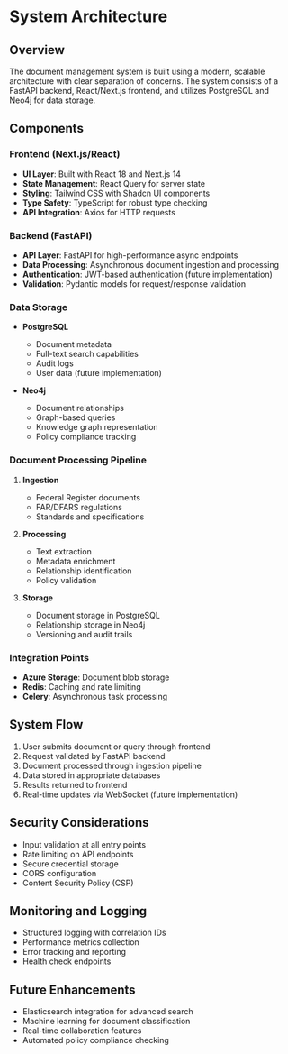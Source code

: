 # System Architecture

## Overview
The document management system is built using a modern, scalable architecture with clear separation of concerns. The system consists of a FastAPI backend, React/Next.js frontend, and utilizes PostgreSQL and Neo4j for data storage.

## Components

### Frontend (Next.js/React)
- **UI Layer**: Built with React 18 and Next.js 14
- **State Management**: React Query for server state
- **Styling**: Tailwind CSS with Shadcn UI components
- **Type Safety**: TypeScript for robust type checking
- **API Integration**: Axios for HTTP requests

### Backend (FastAPI)
- **API Layer**: FastAPI for high-performance async endpoints
- **Data Processing**: Asynchronous document ingestion and processing
- **Authentication**: JWT-based authentication (future implementation)
- **Validation**: Pydantic models for request/response validation

### Data Storage
- **PostgreSQL**
  - Document metadata
  - Full-text search capabilities
  - Audit logs
  - User data (future implementation)

- **Neo4j**
  - Document relationships
  - Graph-based queries
  - Knowledge graph representation
  - Policy compliance tracking

### Document Processing Pipeline
1. **Ingestion**
   - Federal Register documents
   - FAR/DFARS regulations
   - Standards and specifications

2. **Processing**
   - Text extraction
   - Metadata enrichment
   - Relationship identification
   - Policy validation

3. **Storage**
   - Document storage in PostgreSQL
   - Relationship storage in Neo4j
   - Versioning and audit trails

### Integration Points
- **Azure Storage**: Document blob storage
- **Redis**: Caching and rate limiting
- **Celery**: Asynchronous task processing

## System Flow
1. User submits document or query through frontend
2. Request validated by FastAPI backend
3. Document processed through ingestion pipeline
4. Data stored in appropriate databases
5. Results returned to frontend
6. Real-time updates via WebSocket (future implementation)

## Security Considerations
- Input validation at all entry points
- Rate limiting on API endpoints
- Secure credential storage
- CORS configuration
- Content Security Policy (CSP)

## Monitoring and Logging
- Structured logging with correlation IDs
- Performance metrics collection
- Error tracking and reporting
- Health check endpoints

## Future Enhancements
- Elasticsearch integration for advanced search
- Machine learning for document classification
- Real-time collaboration features
- Automated policy compliance checking 